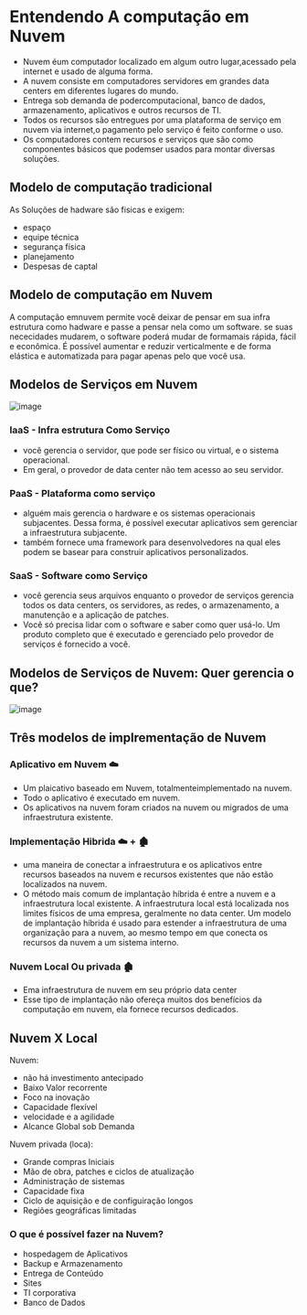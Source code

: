 # Entendendo A computação em Nuvem
- Nuvem éum computador localizado em algum outro lugar,acessado pela internet e usado de alguma forma.
- A nuvem consiste em computadores servidores em grandes data centers em diferentes lugares do mundo.
- Entrega sob demanda de podercomputacional, banco de dados, armazenamento, aplicativos e outros recursos de TI.
- Todos os recursos são entregues por uma plataforma de serviço em nuvem via internet,o pagamento pelo serviço é feito conforme o uso.
- Os computadores contem recursos e serviços que são como componentes básicos que podemser usados para montar diversas soluções.

## Modelo de computação tradicional
As Soluções de hadware são fisicas e exigem:
- espaço
- equipe técnica
- segurança física
- planejamento
- Despesas de captal

## Modelo de computação em Nuvem 
A computação emnuvem permite você deixar de pensar em sua infra estrutura como hadware e passe a pensar nela como um software.
se suas nececidades mudarem, o software poderá mudar de formamais rápida, fácil e econômica.
É possível aumentar e reduzir verticalmente e de forma elástica e automatizada para pagar apenas pelo que você usa.

## Modelos de Serviços em Nuvem

![image](https://github.com/luane-loureiro/EscolaDaNuvem-AWS/assets/100947092/ecb5dd8b-da1c-43ec-99f2-fc9a6705c19a)

### IaaS - Infra estrutura Como Serviço
- você gerencia o servidor, que pode ser físico ou virtual, e o sistema operacional.
- Em geral, o provedor de data center não tem acesso ao seu servidor.

  
### PaaS - Plataforma como serviço
- alguém mais gerencia o hardware e os sistemas operacionais subjacentes. Dessa forma, é possível executar aplicativos sem gerenciar a infraestrutura subjacente.
- também fornece uma framework para desenvolvedores na qual eles podem se basear para construir aplicativos personalizados.
  

### SaaS - Software como Serviço
- você gerencia seus arquivos enquanto o provedor de serviços gerencia todos os data centers, os servidores, as redes, o armazenamento, a manutenção e a aplicação de patches.
- Você só precisa lidar com o software e saber como quer usá-lo. Um produto completo que é executado e gerenciado pelo provedor de serviços é fornecido a você.


## Modelos de Serviços de Nuvem: Quer gerencia o que?

![image](https://github.com/luane-loureiro/EscolaDaNuvem-AWS/assets/100947092/9984ee04-870b-489b-9d07-35b65dd9f1c6)

## Três modelos de implrementação de Nuvem
### Aplicativo em Nuvem ☁️
- Um plaicativo baseado em Nuvem, totalmenteimplementado na nuvem.
- Todo o aplicativo é executado em nuvem.
- Os aplicativos na nuvem foram criados na nuvem ou migrados de uma infraestrutura existente.

### Implementação Hibrida ☁️ + 🏚️
- uma maneira de conectar a infraestrutura e os aplicativos entre recursos baseados na nuvem e recursos existentes que não estão localizados na nuvem.
- O método mais comum de implantação híbrida é entre a nuvem e a infraestrutura local existente. A infraestrutura local está localizada nos limites físicos de uma empresa, geralmente no data center. Um modelo de implantação híbrida é usado para estender a infraestrutura de uma organização para a nuvem, ao mesmo tempo em que conecta os recursos da nuvem a um sistema interno.

###  Nuvem Local Ou privada 🏚️
- Ema infraestrutura de nuvem em seu próprio data center
- Esse tipo de implantação não ofereça muitos dos benefícios da computação em nuvem, ela fornece recursos dedicados.

## Nuvem X Local
Nuvem:
- não há investimento antecipado
- Baixo Valor recorrente
- Foco na inovação
- Capacidade flexível
- velocidade e a agilidade
- Alcance Global sob Demanda

Nuvem privada (loca):
- Grande compras Iniciais
- Mão de obra, patches e ciclos de atualização
- Administração de sistemas
- Capacidade fixa
- Ciclo de aquisição e de configuiração longos
- Regiões geográficas limitadas

### O que é possível fazer na Nuvem?
- hospedagem de Aplicativos
- Backup e Armazenamento
- Entrega de Conteúdo
- Sites
- TI corporativa
- Banco de Dados



